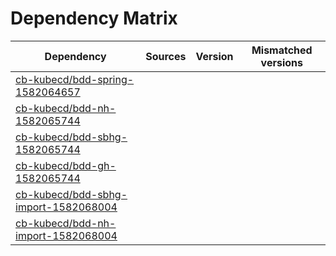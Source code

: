 # Dependency Matrix

Dependency | Sources | Version | Mismatched versions
---------- | ------- | ------- | -------------------
[cb-kubecd/bdd-spring-1582064657](https://github.com/cb-kubecd/bdd-spring-1582064657.git) |  | []() | 
[cb-kubecd/bdd-nh-1582065744](https://github.com/cb-kubecd/bdd-nh-1582065744.git) |  | []() | 
[cb-kubecd/bdd-sbhg-1582065744](https://github.com/cb-kubecd/bdd-sbhg-1582065744.git) |  | []() | 
[cb-kubecd/bdd-gh-1582065744](https://github.com/cb-kubecd/bdd-gh-1582065744.git) |  | []() | 
[cb-kubecd/bdd-sbhg-import-1582068004](https://github.com/cb-kubecd/bdd-sbhg-import-1582068004.git) |  | []() | 
[cb-kubecd/bdd-nh-import-1582068004](https://github.com/cb-kubecd/bdd-nh-import-1582068004.git) |  | []() | 
